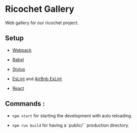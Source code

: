 # Ricochet Gallery

Web gallery for our ricochet project.

## Setup

- [Webpack]()
- [Babel]()
- [Stylus]()
- [EsLint](http://eslint.org/) and [AirBnb EsLint](https://github.com/airbnb/javascript/tree/master/packages/eslint-config-airbnb)

- [React]()

## Commands :

- `npm start` for starting the development with auto reloading.

- `npm run build` for having a `public/`` production directory.
